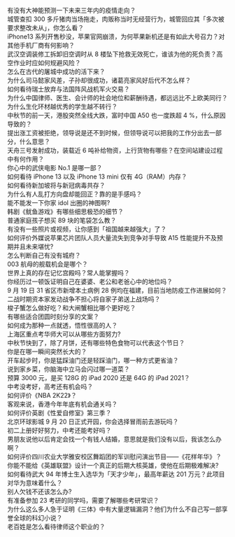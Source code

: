 有没有大神能预测一下未来三年内的疫情走向？  
城管查扣 300 多斤猪肉当场拖走，肉贩称当时无经营行为，城管回应其「多次被要求整改未从」，你怎么看？  
iPhone13 系列开售秒没，苹果官网崩溃，为何苹果新机还是有如此大号召力？对其他手机厂商有何影响？  
武汉空调装修工拆卸旧空调时从 8 楼坠下抢救无效死亡，谁该为他的死负责？高空作业时应如何规避风险？  
怎么在古代的屠城中成功的活下来？  
为什么司马懿家风差，子孙却很成功，诸葛亮家风好后代不怎么样？  
如何看待瑞士放弃与法国阵风战机军火交易？  
为什么中国律师、医生、会计师的社会地位和薪酬待遇，都远远比不上欧美同行？  
为什么生化环材越优秀的学生越不转行？  
中秋节的前一天，港股突然全线大跌，富时中国 A50 也一度跌超 4 %，什么原因导致的？  
提出涨工资被拒绝，领导说是还不到时候，但领导说可以把我的工作分出去一部分，什么意思？  
天舟三号发射成功，装载近 6 吨补给物资，上行货物有哪些？在空间站建设过程中有何作用？  
你心中的武侠电影 No.1 是哪一部？  
如何看待 iPhone 13 以及 iPhone 13 mini  仅有 4G（RAM）内存？  
如何看待新加坡将与新冠病毒共存？  
为什么有人乱打方向盘却能回正？靠的是手感吗？  
能不能发一下你家 idol 出圈的神图啊?  
韩剧《鱿鱼游戏》有哪些细思极恐的细节？  
普通家庭孩子想买 89 块的笔袋怎么教？  
有没有一些照片或视频，让你感到「祖国越来越强大」了？  
如何评价外媒说苹果芯片团队人员大量流失到竞争对手导致 A15 性能提升不及预期并且未来堪忧?  
怎么判断自己有没有城府？  
003 航母的舰载机会是哪个？  
世界上真的存在记忆宫殿吗？常人能掌握吗？  
你经历过一顿饭证明自己在婆婆、老公和老爸心中的地位吗？  
9 月 19 日 31 省区市新增本土病例 28 例均在福建，目前当地防疫工作进展如何？  
二战时期资本家发动战争不担心将自家子弟送上战场吗？  
梭子蟹怎么做好吃？和大闸蟹相比哪个更好吃？  
有哪些适合团圆时刻分享的文案？  
如何成为那种一点就透，悟性很高的人？  
上海区重点考华师大可以从哪些方面努力?  
中秋节快到了，除了月饼，还有哪些特色食物可以代表这个节日？  
你是在哪一瞬间突然长大的？  
开车起步时，你是猛踩油门还是轻踩油门，哪一种方式更省油？  
说到家乡菜，你脑海中立马会闪过哪一道菜？  
预算 3000 元，是买 128G 的 iPad 2020 还是 64G 的 iPad 2021？  
中考没考好，高考还有机会吗？  
如何评价《NBA 2K22》？  
客观来说，香港今年年底有机会通关吗？  
如何评价英剧《性爱自修室》第三季？  
北京环球影城 9 月 20 日正式开园，你会选择冒雨前去游玩吗？  
初二上册好好努力，中考还能考好吗？  
男朋友说他以后肯定会找一个有钱人结婚，意思就是我们没有以后，我该怎么办啊？  
如何评价四川农业大学雅安校区舞蹈团的军训慰问演出节目——《花样年华》？  
你能不能给《英雄联盟》设计一个真正的后期大核英雄，使他在后期极难解决?  
如何看待武大 94 年博士生入选华为「天才少年」，最高年薪达 201 万元？此项目对华为意味着什么？  
别人欠钱不还该怎么办?  
有准备参加 23 考研的同学吗，需要了解哪些考研常识？  
为什么这么多人急于证明《三体》中有大量逻辑漏洞？他们为什么不自己写一部享誉全球的科幻小说？  
老百姓是怎么看待律师这个职业的？  
